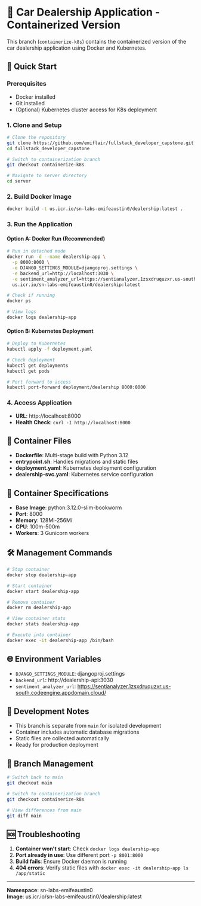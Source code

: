 # 🐳 Car Dealership Application - Containerized Version

This branch (`containerize-k8s`) contains the containerized version of the car dealership application using Docker and Kubernetes.

## 🚀 Quick Start

### Prerequisites
- Docker installed
- Git installed
- (Optional) Kubernetes cluster access for K8s deployment

### 1. Clone and Setup
```bash
# Clone the repository
git clone https://github.com/emiflair/fullstack_developer_capstone.git
cd fullstack_developer_capstone

# Switch to containerization branch
git checkout containerize-k8s

# Navigate to server directory
cd server
```

### 2. Build Docker Image
```bash
docker build -t us.icr.io/sn-labs-emifeaustin0/dealership:latest .
```

### 3. Run the Application

#### Option A: Docker Run (Recommended)
```bash
# Run in detached mode
docker run -d --name dealership-app \
  -p 8000:8000 \
  -e DJANGO_SETTINGS_MODULE=djangoproj.settings \
  -e backend_url=http://localhost:3030 \
  -e sentiment_analyzer_url=https://sentianalyzer.1zsxdruquzxr.us-south.codeengine.appdomain.cloud/ \
  us.icr.io/sn-labs-emifeaustin0/dealership:latest

# Check if running
docker ps

# View logs
docker logs dealership-app
```

#### Option B: Kubernetes Deployment
```bash
# Deploy to Kubernetes
kubectl apply -f deployment.yaml

# Check deployment
kubectl get deployments
kubectl get pods

# Port forward to access
kubectl port-forward deployment/dealership 8000:8000
```

### 4. Access Application
- **URL**: http://localhost:8000
- **Health Check**: `curl -I http://localhost:8000`

## 📁 Container Files

- **Dockerfile**: Multi-stage build with Python 3.12
- **entrypoint.sh**: Handles migrations and static files
- **deployment.yaml**: Kubernetes deployment configuration
- **dealership-svc.yaml**: Kubernetes service configuration

## 🔧 Container Specifications

- **Base Image**: python:3.12.0-slim-bookworm
- **Port**: 8000
- **Memory**: 128Mi-256Mi
- **CPU**: 100m-500m
- **Workers**: 3 Gunicorn workers

## 🛠️ Management Commands

```bash
# Stop container
docker stop dealership-app

# Start container
docker start dealership-app

# Remove container
docker rm dealership-app

# View container stats
docker stats dealership-app

# Execute into container
docker exec -it dealership-app /bin/bash
```

## 🌐 Environment Variables

- `DJANGO_SETTINGS_MODULE`: djangoproj.settings
- `backend_url`: http://dealership-api:3030
- `sentiment_analyzer_url`: https://sentianalyzer.1zsxdruquzxr.us-south.codeengine.appdomain.cloud/

## 📝 Development Notes

- This branch is separate from `main` for isolated development
- Container includes automatic database migrations
- Static files are collected automatically
- Ready for production deployment

## 🔄 Branch Management

```bash
# Switch back to main
git checkout main

# Switch to containerization branch
git checkout containerize-k8s

# View differences from main
git diff main
```

## 🆘 Troubleshooting

1. **Container won't start**: Check `docker logs dealership-app`
2. **Port already in use**: Use different port `-p 8001:8000`
3. **Build fails**: Ensure Docker daemon is running
4. **404 errors**: Verify static files with `docker exec -it dealership-app ls /app/static`

---
**Namespace**: sn-labs-emifeaustin0  
**Image**: us.icr.io/sn-labs-emifeaustin0/dealership:latest
